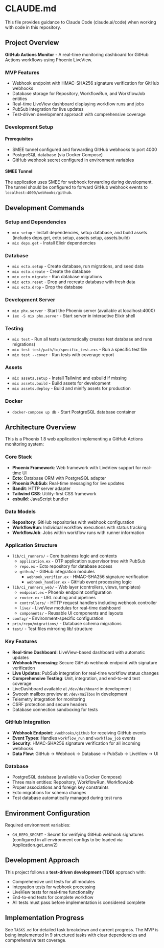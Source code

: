 # CLAUDE.md

This file provides guidance to Claude Code (claude.ai/code) when working with code in this repository.

## Project Overview

**GitHub Actions Monitor** - A real-time monitoring dashboard for GitHub Actions workflows using Phoenix LiveView.

### MVP Features
- Webhook endpoint with HMAC-SHA256 signature verification for GitHub webhooks
- Database storage for Repository, WorkflowRun, and WorkflowJob entities
- Real-time LiveView dashboard displaying workflow runs and jobs
- PubSub integration for live updates
- Test-driven development approach with comprehensive coverage

### Development Setup

#### Prerequisites
- SMEE tunnel configured and forwarding GitHub webhooks to port 4000
- PostgreSQL database (via Docker Compose)
- GitHub webhook secret configured in environment variables

#### SMEE Tunnel
The application uses SMEE for webhook forwarding during development. The tunnel should be configured to forward GitHub webhook events to `localhost:4000/webhooks/github`.

## Development Commands

### Setup and Dependencies
- `mix setup` - Install dependencies, setup database, and build assets (includes deps.get, ecto.setup, assets.setup, assets.build)
- `mix deps.get` - Install Elixir dependencies

### Database
- `mix ecto.setup` - Create database, run migrations, and seed data
- `mix ecto.create` - Create the database
- `mix ecto.migrate` - Run database migrations
- `mix ecto.reset` - Drop and recreate database with fresh data
- `mix ecto.drop` - Drop the database

### Development Server
- `mix phx.server` - Start the Phoenix server (available at localhost:4000)
- `iex -S mix phx.server` - Start server in interactive Elixir shell

### Testing
- `mix test` - Run all tests (automatically creates test database and runs migrations)
- `mix test test/path/to/specific_test.exs` - Run a specific test file
- `mix test --cover` - Run tests with coverage report

### Assets
- `mix assets.setup` - Install Tailwind and esbuild if missing
- `mix assets.build` - Build assets for development
- `mix assets.deploy` - Build and minify assets for production

### Docker
- `docker-compose up db` - Start PostgreSQL database container

## Architecture Overview

This is a Phoenix 1.8 web application implementing a GitHub Actions monitoring system:

### Core Stack
- **Phoenix Framework**: Web framework with LiveView support for real-time UI
- **Ecto**: Database ORM with PostgreSQL adapter
- **Phoenix PubSub**: Real-time messaging for live updates
- **Bandit**: HTTP server adapter
- **Tailwind CSS**: Utility-first CSS framework
- **esbuild**: JavaScript bundler

### Data Models
- **Repository**: GitHub repositories with webhook configuration
- **WorkflowRun**: Individual workflow executions with status tracking
- **WorkflowJob**: Jobs within workflow runs with runner information

### Application Structure
- `lib/ci_runners/` - Core business logic and contexts
  - `application.ex` - OTP application supervisor tree with PubSub
  - `repo.ex` - Ecto repository for database access
  - `github/` - GitHub integration modules
    - `webhook_verifier.ex` - HMAC-SHA256 signature verification
    - `webhook_handler.ex` - GitHub event processing logic
- `lib/ci_runners_web/` - Web layer (controllers, views, templates)
  - `endpoint.ex` - Phoenix endpoint configuration
  - `router.ex` - URL routing and pipelines
  - `controllers/` - HTTP request handlers including webhook controller
  - `live/` - LiveView modules for real-time dashboard
  - `components/` - Reusable UI components and layouts
- `config/` - Environment-specific configuration
- `priv/repo/migrations/` - Database schema migrations
- `test/` - Test files mirroring lib/ structure

### Key Features
- **Real-time Dashboard**: LiveView-based dashboard with automatic updates
- **Webhook Processing**: Secure GitHub webhook endpoint with signature verification
- **Live Updates**: PubSub integration for real-time workflow status changes
- **Comprehensive Testing**: Unit, integration, and end-to-end test coverage
- LiveDashboard available at `/dev/dashboard` in development
- Swoosh mailbox preview at `/dev/mailbox` in development
- Telemetry integration for monitoring
- CSRF protection and secure headers
- Database connection sandboxing for tests

### GitHub Integration
- **Webhook Endpoint**: `/webhooks/github` for receiving GitHub events
- **Event Types**: Handles `workflow_run` and `workflow_job` events
- **Security**: HMAC-SHA256 signature verification for all incoming webhooks
- **Data Flow**: GitHub → Webhook → Database → PubSub → LiveView → UI

### Database
- PostgreSQL database (available via Docker Compose)
- Three main entities: Repository, WorkflowRun, WorkflowJob
- Proper associations and foreign key constraints
- Ecto migrations for schema changes
- Test database automatically managed during test runs

## Environment Configuration

Required environment variables:
- `GH_REPO_SECRET` - Secret for verifying GitHub webhook signatures (configured in all environment configs to be loaded via Application.get_env/2)

## Development Approach

This project follows a **test-driven development (TDD)** approach with:
- Comprehensive unit tests for all modules
- Integration tests for webhook processing
- LiveView tests for real-time functionality
- End-to-end tests for complete workflow
- All tests must pass before implementation is considered complete

## Implementation Progress

See `TASKS.md` for detailed task breakdown and current progress. The MVP is being implemented in 9 structured tasks with clear dependencies and comprehensive test coverage.